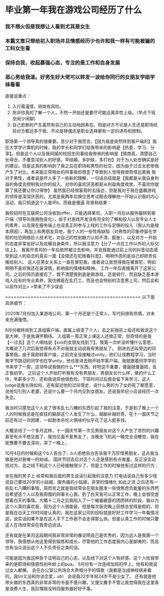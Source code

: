 # 毕业第一年我在游戏公司经历了什么
### 我不想火但是我想让人看到尤其是女生
### 本篇文章只想给初入职场并且情感经历少也许和我一样有可能被骗的工科女生看
### 保持自我，收起慕强心态，专注的是工作和自身发展
### 恶心男给我滚。好男生好大佬可以转发一波给你同行的女朋友学姐学妹看看

直接说重点：
1. 入行需谨慎，转岗有风险。
2. 除非你真的了解一个人，不然一开始还是要尽可能远离异性上级。（早点下班空闲少闲聊）
3. 自己悲剧的产生虽然有自己的主动地因素在。但是对方不论是人生还是职场经验对方都远多于我，不论是择偶还是职业选择都有一定的诱导和控制。

职场第一个领导真的很重要。至少对于我而言。【因为我是突然转到客户端的】我在大学学计算机的时候，我的学长和同学们给我带来的影响是【热爱、学习、分享】。但是这个人以及我同届的校招生同事给我带来的影响是【情商高，清楚自己长得丑，不要意淫别人的好感，早结婚，多护肤，多打扮】对于为人处世确实是好的建议。但是这真的影响到了我之后在职场和男性的社交，因为由于过去太悲惨我产生了对比，本来能正常相处的同事我却想歪了导致别人觉得我很奇怪远离我
我对于男性，或者说是坏人多了一些新的理解，一句话总结就是【我都是从我自身利益的角度去控制我对你的投入，对你的喜欢厌恶都是从利益角度收放，不喜欢你就算了我还要让你过得惨】
虽然我已经很客观的去描述，但是我对于我在盛趣游戏的领导是深深厌恶的，尤其是我两年后换位思考试图去理解他一开始认识我的内心活动，我只知道这个人是坏b，而我是傻逼
背景和结果：

我校招时在互联网公司没收到offer，只能选择某司，入职一月后从服务器转到客户端（领导叫我拥抱变化），由于对游戏开发没有完全的了解和投入以及专业人士的素养，以及我在服务端上也没真正的参与上线的工作与足够的投入（我认为是根本原因），再加上和男朋友异地，我个人的一些性格缺陷（对男性的印象停留在学校的社恐网络巨人技术宅，对自己的性别魅力认知不清，膨胀），以及对方一开始的态度非常友好以及炫耀自身条件，所以我注意力【分了一点在工作以外的人际交往上】。
我离开贵司的一年后依然被过去影响，并且我能通过前上司的抖音动态感受到这人的自恋的真实一面【没错还在犯贱看抖音】，明明作恶的是自己却把责任推给别人。
这人在男女关系上一直在冒犯我，或者说让我觉得我在被冒犯，例如明明不喜欢我还在装深情，影响我的情绪和精神。
工作一年后直接离开了这家公司，之后的简历直接花了，我不清楚我到底是做游戏，还是转行，而且缺乏基本游戏人应有的专业素养，我仿佛是在乱打工，而且也会特别的注意男上司，然后会和以前作对比= =带来了不少误会

================================================
以下是具体细节：

2020年7月份加入某游戏公司，第一个月还是个正常人，写代码很有热情，对未来充满憧憬。

8月份被转岗到工具组客户端，直属上级变了个人，去之前我前上级还和我说这个是大神，于是我满怀期待。
入组第一周正常上课这人还很正常，但奇怪的是我【一过去】这个人嘀咕说【xxx的女朋友找到了】。我第一次听没听懂什么意思，大概说了几次后我觉得有点不对我就主动说我有男朋友了。
刚进去还叫旁边的同事带我，由于我刚转客户端，之前完全没接触过unity，他们让找教程学习，当时我字节跳动的同学也在学unity，他也是进去刚开始学客户端，我就跟着同学学的书来学了一周，这领导说我做的什么***东西。好吧这不重要，傻逼就傻逼把，反正我初学。
之后这个人开始打听我有没有男朋友，男朋友长什么样，做的什么工作，年薪多少万，还和我说异地很危险。下班时间过后我会留下来学习，这人judge说我长得如何，还有叙述他的过往情史，说什么男的为了女的死了都愿意，说他勾引别人老婆，还说什么要一个月内交到女朋友。还说我年纪小应该经历一次失恋。

我当时只感觉这个人说了很多乱七八糟的东西引起了我的注意，于是到了晚上一个人的时候我总是在疯狂的脑部这个人发生了什么，越脑补越好奇。在十一国庆节之前还有过一次团建，一起剧本杀吃火锅啥的似乎花了这人挺多钱。

大概坚持了一个多月这样，十一国庆节第一次见男朋友对这个人产生了浓烈的兴趣甚至有点不想见面了，我怕见面不爱男友了，当晚坐飞机前一晚完全没睡觉，我在犹豫要不要去深圳，哭了一晚上，

10月4日的时候和这个b人告白了，b人拒绝告白告诉我千万珍惜男朋友，这点我当做是他对我唯一的劝诫。
国庆节回去后对这个人还是感到有点害羞，反正没主动找对方。总之线下和这个人已经接触很少了，但是工作的时候他有过这样的行为：

坐在我的凳子上
经常和我后面的男生说话引起我的注意力
打电话说自己有多少钱
说自己要找20岁的小姑娘，服务器的小姑娘，非常的情绪化
如此之流
之后还有一些乱七八糟的事情，简而言之就是我经常会在朋友圈发一些很焦虑负能量的东西然后希望这个人以及我周围的同事关心我。到了白天我可以正常工作，晚上会很空虚想着白天的事情。大概十二月之后我陷入了一个被骗被耍的团团转的阶段，我以为这个人真的喜欢我，因为这个人很能装，但是每次装完晚上回想总觉得是假的。但是我在白天工作时间是认真的，我在这家公司的目标就是好好工作学习一年看情况润，说实话如果不是在这人手下工作我不会走得那么快。但是认真工作的时候只要这人在场经常会在我旁边说话。

还有就是在某司这段期间我非常非常的像证明自己是优秀的，因为这人是我第一个领导，我很想从他这里得到锻炼和成长，尽管他的工作态度我内心是鄙夷的，而且也有当众说出这个人不负责任之类的话。

可能是因为我这种急于证明自己的心态，以及线下对这个人有好感，这个人给我带来的是职场和情感性别年龄上的pua。
5月份有一次连续加班的早上，他有和我说过女人都懒。
会在办公室公共场合大声唱分手的情歌（我都是当成神经病来看的，我tm又没和你谈恋爱，sb）
会说我22岁年轻24岁不是少女了。
还有就是他带头做的东西真的非常非常的令我不感兴趣，又慢又撒手不管让我觉得我在这里真是浪费人生，我后悔我没转回服务器好好干事。


